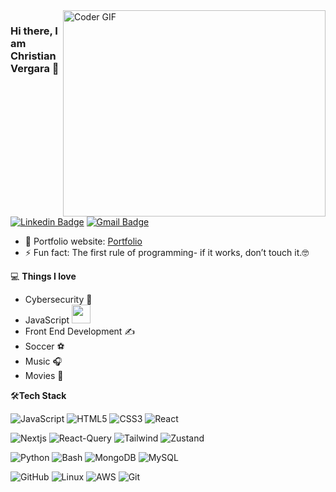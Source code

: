 <img align="right" src="https://github.com/rajaprerak/rajaprerak/blob/master/developer.gif" alt="Coder GIF" width="420" height="330">



### Hi there, I am Christian Vergara 👋
 [![Linkedin Badge](https://img.shields.io/badge/-Christian_Vergara-blue?style=flat-square&logo=Linkedin&logoColor=white&link=https://www.linkedin.com/in/christian-vergara-dominguez-84061121b///)](https://www.linkedin.com/in/christian-vergara-dominguez-84061121b//) [![Gmail Badge](https://img.shields.io/badge/-christianvd99@gmail.com-c14438?style=flat-square&logo=Gmail&logoColor=white&link=mailto:christianvd99@gmail.com)](mailto:christianvd99@gmail.com)

- 🎯 Portfolio website: [Portfolio](https://portfolio-v4-b9c1.onrender.com/)
- ⚡ Fun fact: The first rule of programming- if it works, don’t touch it.🤓

💻 **Things I love**
- Cybersecurity 🧐
- JavaScript <img src="https://media.giphy.com/media/WUlplcMpOCEmTGBtBW/giphy.gif" width="30"> 
- Front End Development ✍️
- Soccer ⚽
- Music 🎧
- Movies 🎥
    
🛠**Tech Stack**

![JavaScript](https://img.shields.io/badge/-JavaScript-000000?style=flat&logo=javaScript)
![HTML5](https://img.shields.io/badge/-HTML5-000000?style=flat&logo=HTML5)
![CSS3](https://img.shields.io/badge/-CSS3-000000?style=flat&logo=CSS3)
![React](https://img.shields.io/badge/-React-000000?style=flat&logo=React)

![Nextjs](https://img.shields.io/badge/-NextJS-000000?style=flat&logo=nextdotjs&logoColor)
![React-Query](https://img.shields.io/badge/-React_Query-000000?style=flat&logo=react-query)
![Tailwind](https://img.shields.io/badge/-tailwindcss-000000?style=flat&logo=tailwindcss)
![Zustand](https://img.shields.io/badge/-Zustand-000000?style=flat&logo=react)

![Python](https://img.shields.io/badge/-Python-000000?style=flat&logo=python)
![Bash](https://img.shields.io/badge/-Bash-000000?style=flat&logo=gnubash)
![MongoDB](https://img.shields.io/badge/-MongoDB-000000?style=flat&logo=MongoDB)
![MySQL](https://img.shields.io/badge/-MySQL-000000?style=flat&logo=MySQL)

![GitHub](https://img.shields.io/badge/-GitHub-000000?style=flat&logo=github&logoColor=FFFFFF)
![Linux](https://img.shields.io/badge/-Linux-000000?style=flat&logo=linux&logoColor=FCC624)
![AWS](https://img.shields.io/badge/AWS-000000?style=flat-square&logo=amazon-aws)
![Git](https://img.shields.io/badge/-Git-000000?style=flat&logo=git&logoColor=F05032)
